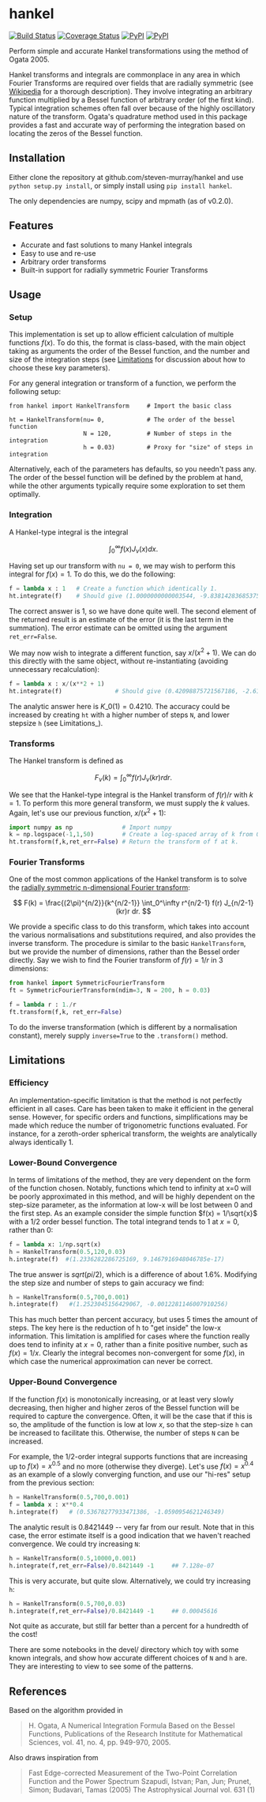 hankel
======
[![Build Status](https://travis-ci.org/steven-murray/hankel.svg?branch=master)](https://travis-ci.org/steven-murray/hankel)
[![Coverage Status](https://coveralls.io/repos/github/steven-murray/hankel/badge.svg?branch=master)](https://coveralls.io/github/steven-murray/hankel?branch=master)
[![PyPI](https://img.shields.io/pypi/v/hankel.svg)]()
[![PyPI](https://img.shields.io/pypi/dm/hankel.svg)]()

Perform simple and accurate Hankel transformations using the method of Ogata 2005.

Hankel transforms and integrals are commonplace in any area in which Fourier Transforms are required over fields that 
are radially symmetric (see [Wikipedia](https://en.wikipedia.org/wiki/Hankel_transform) for a thorough description). 
They involve integrating an arbitrary function multiplied by a Bessel function of arbitrary order (of the first kind).
 Typical integration schemes often fall over because of the highly oscillatory nature of the transform. Ogata's 
 quadrature method used in this package provides a fast and accurate way of performing the integration based on 
 locating the zeros of the Bessel function.

Installation
------------

Either clone the repository at github.com/steven-murray/hankel and use `python setup.py install`, or simply install 
using `pip install hankel`.

The only dependencies are numpy, scipy and mpmath (as of v0.2.0).

Features
--------

* Accurate and fast solutions to many Hankel integrals
* Easy to use and re-use
* Arbitrary order transforms
* Built-in support for radially symmetric Fourier Transforms

Usage
-----

### Setup

This implementation is set up to allow efficient calculation of multiple functions $f(x)$. To do this, the format is 
class-based, with the main object taking as arguments the order of the Bessel function, and the number and size of the 
integration steps (see [Limitations](#Limitations) for discussion about how to choose these key parameters).

For any general integration or transform of a function, we perform the following setup:

``` sourceCode
from hankel import HankelTransform     # Import the basic class

ht = HankelTransform(nu= 0,            # The order of the bessel function
                     N = 120,          # Number of steps in the integration
                     h = 0.03)         # Proxy for "size" of steps in integration
```

Alternatively, each of the parameters has defaults, so you needn't pass any. The order of the bessel function will be 
defined by the problem at hand, while the other arguments typically require some exploration to set them optimally.

### Integration

A Hankel-type integral is the integral

$$ \int_0^\infty f(x) J_\nu(x) dx. $$

Having set up our transform with `nu = 0`, we may wish to perform this integral for $f(x) = 1$. To do this, we do the 
following:

``` python
f = lambda x : 1   # Create a function which identically 1.
ht.integrate(f)    # Should give (1.0000000000003544, -9.8381428368537518e-15)
```

The correct answer is 1, so we have done quite well. The second element of the returned result is an estimate of the 
error (it is the last term in the summation). The error estimate can be omitted using the argument `ret_err=False`.

We may now wish to integrate a different function, say $x/(x^2 + 1)$. We can do this directly with the same object, 
without re-instantiating (avoiding unnecessary recalculation):

``` python
f = lambda x : x/(x**2 + 1)
ht.integrate(f)               # Should give (0.42098875721567186, -2.6150757700135774e-17)
```

The analytic answer here is $K\_0(1) = 0.4210$. The accuracy could be increased by creating `ht` with a higher number 
of steps `N`, and lower stepsize `h` (see Limitations\_).

### Transforms

The Hankel transform is defined as

$$ F_\nu(k) = \int_0^\infty f(r) J_\nu(kr) r dr. $$ 

We see that the Hankel-type integral is the Hankel transform of $f(r)/r$ with $k=1$. To perform this more general 
transform, we must supply the $k$ values. Again, let's use our previous function, $x/(x^2 + 1)$:

``` python
import numpy as np              # Import numpy
k = np.logspace(-1,1,50)        # Create a log-spaced array of k from 0.1 to 10.
ht.transform(f,k,ret_err=False) # Return the transform of f at k.
```

### Fourier Transforms

One of the most common applications of the Hankel transform is to solve the 
[radially symmetric n-dimensional Fourier transform](https://en.wikipedia.org/wiki/Hankel_transform#Relation_to_the_Fourier_transform_.28radially_symmetric_case_in_n-dimensions.29):

$$ F(k) = \frac{(2\pi)^{n/2}}{k^{n/2-1}} \int_0^\infty r^{n/2-1} f(r) J_{n/2-1}(kr)r dr. $$

We provide a specific class to do this transform, which takes into account the various normalisations and substitutions 
required, and also provides the inverse transform. The procedure is similar to the basic `HankelTransform`, but we 
provide the number of dimensions, rather than the Bessel order directly. Say we wish to find the Fourier transform of 
$f(r) = 1/r$ in 3 dimensions:

``` python
from hankel import SymmetricFourierTransform
ft = SymmetricFourierTransform(ndim=3, N = 200, h = 0.03)

f = lambda r : 1./r
ft.transform(f,k, ret_err=False)
```

To do the inverse transformation (which is different by a normalisation constant), merely supply `inverse=True` to 
the `.transform()` method.

Limitations
-----------

### Efficiency

An implementation-specific limitation is that the method is not perfectly efficient in all cases. Care has been taken 
to make it efficient in the general sense. However, for specific orders and functions, simplifications may be made
 which reduce the number of trigonometric functions evaluated. For instance, for a zeroth-order spherical transform, 
 the weights are analytically always identically 1.

### Lower-Bound Convergence

In terms of limitations of the method, they are very dependent on the form of the function chosen. Notably, functions 
which tend to infinity at x=0 will be poorly approximated in this method, and will be highly dependent on the step-size
 parameter, as the information at low-x will be lost between 0 and the first step. As an example consider the simple 
 function $f(x) = 1/\sqrt{x}$ with a 1/2 order bessel function. The total integrand tends to 1 at $x=0$, rather than 0:

``` python
f = lambda x: 1/np.sqrt(x)
h = HankelTransform(0.5,120,0.03)
h.integrate(f)  #(1.2336282286725169, 9.1467916948046785e-17)
```

The true answer is $sqrt(pi/2)$, which is a difference of about 1.6%. Modifying the step size and number of steps to 
gain accuracy we find:

``` python
h = HankelTransform(0.5,700,0.001)
h.integrate(f)   #(1.2523045156429067, -0.0012281146007910256)
```

This has much better than percent accuracy, but uses 5 times the amount of steps. The key here is the reduction of h 
to "get inside" the low-x information. This limitation is amplified for cases where the function really does tend to 
infinity at $x=0$, rather than a finite positive number, such as $f(x) = 1/x$. Clearly the integral becomes non-convergent
 for some $f(x)$, in which case the numerical approximation can never be correct.

### Upper-Bound Convergence

If the function $f(x)$ is monotonically increasing, or at least very slowly decreasing, then higher and higher zeros 
of the Bessel function will be required to capture the convergence. Often, it will be the case that if this is so, the
 amplitude of the function is low at low $x$, so that the step-size `h` can be increased to facilitate this. Otherwise,
  the number of steps `N` can be increased.

For example, the 1/2-order integral supports functions that are increasing up to $f(x) = x^{0.5}$ and no more 
(otherwise they diverge). Let's use $f(x) = x^{0.4}$ as an example of a slowly converging function, and use our 
"hi-res" setup from the previous section:

``` python
h = HankelTransform(0.5,700,0.001)
f = lambda x : x**0.4
h.integrate(f)   # (0.53678277933471386, -1.0590954621246349)
```

The analytic result is 0.8421449 -- very far from our result. Note that in this case, the error estimate itself is a
 good indication that we haven't reached convergence. We could try increasing `N`:

``` python
h = HankelTransform(0.5,10000,0.001)
h.integrate(f,ret_err=False)/0.8421449 -1     ## 7.128e-07
```

This is very accurate, but quite slow. Alternatively, we could try increasing `h`:

``` python
h = HankelTransform(0.5,700,0.03)
h.integrate(f,ret_err=False)/0.8421449 -1     ## 0.00045616
```

Not quite as accurate, but still far better than a percent for a hundredth of the cost!

There are some notebooks in the devel/ directory which toy with some known integrals, and show how accurate different 
choices of `N` and `h` are. They are interesting to view to see some of the patterns.

References
----------

Based on the algorithm provided in

> H. Ogata, A Numerical Integration Formula Based on the Bessel Functions, Publications of the Research Institute for Mathematical Sciences, vol. 41, no. 4, pp. 949-970, 2005.

Also draws inspiration from

> Fast Edge-corrected Measurement of the Two-Point Correlation Function and the Power Spectrum Szapudi, Istvan; Pan, Jun; Prunet, Simon; Budavari, Tamas (2005) The Astrophysical Journal vol. 631 (1)
